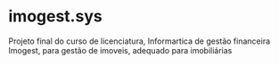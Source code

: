 # imogest.sys

Projeto final do curso de licenciatura, Informartica de gestão financeira
Imogest, para gestão de imoveis, adequado para imobiliárias
